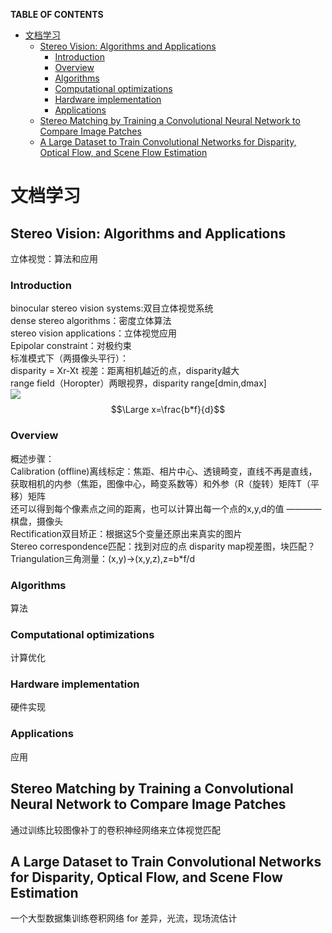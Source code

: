 <script type="text/javascript" src="http://cdn.mathjax.org/mathjax/latest/MathJax.js?config=default"></script>
**TABLE OF CONTENTS**		
<!-- TOC depthFrom:1 depthTo:6 withLinks:1 updateOnSave:1 orderedList:0 -->

- [文档学习](#文档学习)
	- [Stereo Vision: Algorithms and Applications](#stereo-vision-algorithms-and-applications)
		- [Introduction](#introduction)
		- [Overview](#overview)
		- [Algorithms](#algorithms)
		- [Computational optimizations](#computational-optimizations)
		- [Hardware implementation](#hardware-implementation)
		- [Applications](#applications)
	- [Stereo Matching by Training a Convolutional Neural Network to Compare Image Patches](#stereo-matching-by-training-a-convolutional-neural-network-to-compare-image-patches)
	- [A Large Dataset to Train Convolutional Networks for Disparity, Optical Flow, and Scene Flow Estimation](#a-large-dataset-to-train-convolutional-networks-for-disparity-optical-flow-and-scene-flow-estimation)

<!-- /TOC -->
# 文档学习
## Stereo Vision: Algorithms and Applications
立体视觉：算法和应用  
### Introduction
binocular stereo vision systems:双目立体视觉系统  
dense stereo algorithms：密度立体算法  
stereo vision applications：立体视觉应用  
Epipolar constraint：对极约束  
标准模式下（两摄像头平行）：  
disparity = Xr-Xt 视差：距离相机越近的点，disparity越大  
range field（Horopter）两眼视界，disparity range[dmin,dmax]  
![](http://www.forkosh.com/mathtex.cgi?z=\frac{b*f}{d})
$$\Large x=\frac{b*f}{d}$$  

### Overview
概述步骤：				
Calibration (offline)离线标定：焦距、相片中心、透镜畸变，直线不再是直线，获取相机的内参（焦距，图像中心，畸变系数等）和外参（R（旋转）矩阵T（平移）矩阵  
还可以得到每个像素点之间的距离，也可以计算出每一个点的x,y,d的值
————棋盘，摄像头  
Rectification双目矫正：根据这5个变量还原出来真实的图片  
Stereo correspondence匹配：找到对应的点	disparity map视差图，块匹配？  
Triangulation三角测量：(x,y)->(x,y,z),z=b*f/d  



### Algorithms
算法
### Computational optimizations
计算优化
### Hardware implementation
硬件实现
### Applications
应用

## Stereo Matching by Training a Convolutional Neural Network to Compare Image Patches
通过训练比较图像补丁的卷积神经网络来立体视觉匹配

## A Large Dataset to Train Convolutional Networks for Disparity, Optical Flow, and Scene Flow Estimation
一个大型数据集训练卷积网络 for 差异，光流，现场流估计
